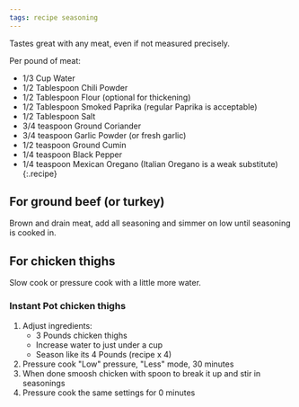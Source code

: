 ```yaml
---
tags: recipe seasoning
---
```


Tastes great with any meat, even if not measured precisely.

Per pound of meat:

 * 1/3 Cup Water
 * 1/2 Tablespoon Chili Powder
 * 1/2 Tablespoon Flour (optional for thickening)
 * 1/2 Tablespoon Smoked Paprika (regular Paprika is acceptable)
 * 1/2 Tablespoon Salt
 * 3/4 teaspoon Ground Coriander
 * 3/4 teaspoon Garlic Powder (or fresh garlic)
 * 1/2 teaspoon Ground Cumin
 * 1/4 teaspoon Black Pepper
 * 1/4 teaspoon Mexican Oregano (Italian Oregano is a weak substitute)
 {:.recipe}

## For ground beef (or turkey)

Brown and drain meat, add all seasoning and simmer on low until seasoning is cooked in.

## For chicken thighs

Slow cook or pressure cook with a little more water.

### Instant Pot chicken thighs

 1. Adjust ingredients:
    * 3 Pounds chicken thighs
    * Increase water to just under a cup
    * Season like its 4 Pounds (recipe x 4)
 2. Pressure cook "Low" pressure, "Less" mode, 30 minutes
 3. When done smoosh chicken with spoon to break it up and stir in seasonings
 4. Pressure cook the same settings for 0 minutes
